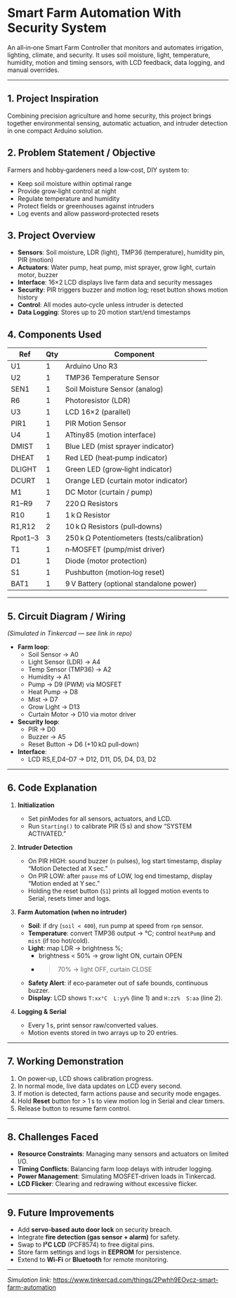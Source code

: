 # Smart Farm Automation With Security System


An all‑in‑one Smart Farm Controller that monitors and automates irrigation, lighting, climate, and security.  It uses soil moisture, light, temperature, humidity, motion and timing sensors, with LCD feedback, data logging, and manual overrides.

---

## 1. Project Inspiration  
Combining precision agriculture and home security, this project brings together environmental sensing, automatic actuation, and intruder detection in one compact Arduino solution.  

## 2. Problem Statement / Objective  
Farmers and hobby‑gardeners need a low‑cost, DIY system to:  
- Keep soil moisture within optimal range  
- Provide grow‑light control at night  
- Regulate temperature and humidity  
- Protect fields or greenhouses against intruders  
- Log events and allow password‑protected resets  

## 3. Project Overview  
- **Sensors**: Soil moisture, LDR (light), TMP36 (temperature), humidity pin, PIR (motion)  
- **Actuators**: Water pump, heat pump, mist sprayer, grow light, curtain motor, buzzer  
- **Interface**: 16×2 LCD displays live farm data and security messages  
- **Security**: PIR triggers buzzer and motion log; reset button shows motion history  
- **Control**: All modes auto‑cycle unless intruder is detected  
- **Data Logging**: Stores up to 20 motion start/end timestamps  

## 4. Components Used  

| Ref   | Qty | Component                                |
|-------|-----|------------------------------------------|
| U1    | 1   | Arduino Uno R3                           |
| U2    | 1   | TMP36 Temperature Sensor                 |
| SEN1  | 1   | Soil Moisture Sensor (analog)            |
| R6    | 1   | Photoresistor (LDR)                      |
| U3    | 1   | LCD 16×2 (parallel)                      |
| PIR1  | 1   | PIR Motion Sensor                        |
| U4    | 1   | ATtiny85 (motion interface)              |
| DMIST | 1   | Blue LED (mist sprayer indicator)        |
| DHEAT | 1   | Red LED (heat‑pump indicator)            |
| DLIGHT| 1   | Green LED (grow‑light indicator)         |
| DCURT | 1   | Orange LED (curtain motor indicator)     |
| M1    | 1   | DC Motor (curtain / pump)                |
| R1–R9 | 7   | 220 Ω Resistors                          |
| R10   | 1   | 1 k Ω Resistor                           |
| R1,R12| 2   | 10 k Ω Resistors (pull‑downs)            |
| Rpot1–3 | 3 | 250 k Ω Potentiometers (tests/calibration) |
| T1    | 1   | n‑MOSFET (pump/mist driver)              |
| D1    | 1   | Diode (motor protection)                 |
| S1    | 1   | Pushbutton (motion‑log reset)            |
| BAT1  | 1   | 9 V Battery (optional standalone power)  |

---

## 5. Circuit Diagram / Wiring  
*(Simulated in Tinkercad — see link in repo)*  
- **Farm loop**:  
  - Soil Sensor → A0  
  - Light Sensor (LDR) → A4  
  - Temp Sensor (TMP36) → A2  
  - Humidity → A1  
  - Pump → D9 (PWM) via MOSFET  
  - Heat Pump → D8  
  - Mist → D7  
  - Grow Light → D13  
  - Curtain Motor → D10 via motor driver  
- **Security loop**:  
  - PIR → D0  
  - Buzzer → A5  
  - Reset Button → D6 (+10 kΩ pull‑down)  
- **Interface**:  
  - LCD RS,E,D4–D7 → D12, D11, D5, D4, D3, D2  

---

## 6. Code Explanation  

1. **Initialization**  
   - Set pinModes for all sensors, actuators, and LCD.  
   - Run `Starting()` to calibrate PIR (5 s) and show “SYSTEM ACTIVATED.”  

2. **Intruder Detection**  
   - On PIR HIGH: sound buzzer (`n` pulses), log start timestamp, display “Motion Detected at X sec.”  
   - On PIR LOW: after `pause` ms of LOW, log end timestamp, display “Motion ended at Y sec.”  
   - Holding the reset button (`S1`) prints all logged motion events to Serial, resets timer and logs.  

3. **Farm Automation (when no intruder)**  
   - **Soil**: if dry (`soil < 400`), run pump at speed from `rpm` sensor.  
   - **Temperature**: convert TMP36 output → °C; control `heatPump` and `mist` (if too hot/cold).  
   - **Light**: map LDR → brightness %;  
     - brightness < 50% → grow light ON, curtain OPEN  
     - > 70% → light OFF, curtain CLOSE  
   - **Safety Alert**: if eco‑parameter out of safe bounds, continuous buzzer.  
   - **Display**: LCD shows `T:xx°C  L:yy%` (line 1) and `H:zz%  S:aa` (line 2).  

4. **Logging & Serial**  
   - Every 1 s, print sensor raw/converted values.  
   - Motion events stored in two arrays up to 20 entries.  

---

## 7. Working Demonstration  
1. On power‑up, LCD shows calibration progress.  
2. In normal mode, live data updates on LCD every second.  
3. If motion is detected, farm actions pause and security mode engages.  
4. Hold **Reset** button for > 1 s to view motion log in Serial and clear timers.  
5. Release button to resume farm control.  

---

## 8. Challenges Faced  
- **Resource Constraints**: Managing many sensors and actuators on limited I/O.  
- **Timing Conflicts**: Balancing farm loop delays with intruder logging.  
- **Power Management**: Simulating MOSFET‑driven loads in Tinkercad.  
- **LCD Flicker**: Clearing and redrawing without excessive flicker.  

---

## 9. Future Improvements  
- Add **servo‑based auto door lock** on security breach.  
- Integrate **fire detection (gas sensor + alarm)** for safety.  
- Swap to **I²C LCD** (PCF8574) to free digital pins.  
- Store farm settings and logs in **EEPROM** for persistence.  
- Extend to **Wi‑Fi** or **Bluetooth** for remote monitoring.  

---

*Simulation link:* https://www.tinkercad.com/things/2Pwhh9EOvcz-smart-farm-automation  
